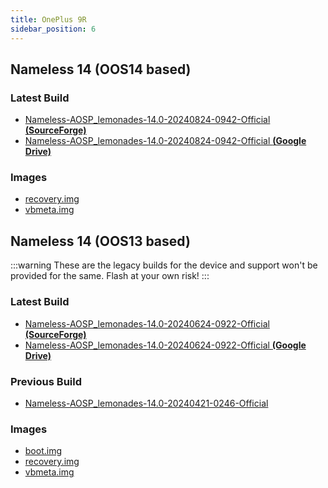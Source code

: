 ```yaml
---
title: OnePlus 9R
sidebar_position: 6
---
```


## Nameless 14 (OOS14 based)

### Latest Build
- [Nameless-AOSP_lemonades-14.0-20240824-0942-Official __(SourceForge)__](https://sourceforge.net/projects/nameless-aosp/files/lemonades/Nameless-AOSP_lemonades-14.0-20240824-0942-Official.zip/download)
- [Nameless-AOSP_lemonades-14.0-20240824-0942-Official __(Google Drive)__]()

### Images
- [recovery.img](https://sourceforge.net/projects/nameless-aosp/files/lemonades/imgs_14/recovery.img/download)
- [vbmeta.img](https://sourceforge.net/projects/nameless-aosp/files/lemonades/imgs_14/vbmeta.img/download)

## Nameless 14 (OOS13 based)

:::warning
These are the legacy builds for the device and support won't be provided for the same. Flash at your own risk!
:::

### Latest Build
- [Nameless-AOSP_lemonades-14.0-20240624-0922-Official __(SourceForge)__](https://sourceforge.net/projects/nameless-aosp/files/lemonades/Nameless-AOSP_lemonades-14.0-20240624-0922-Official.zip/download)
- [Nameless-AOSP_lemonades-14.0-20240624-0922-Official __(Google Drive)__](https://drive.google.com/file/d/1d3Shhmew_S0xqVhLB9IvVC1Jf2ffX6Tu/view)

### Previous Build
- [Nameless-AOSP_lemonades-14.0-20240421-0246-Official](https://sourceforge.net/projects/nameless-aosp/files/lemonades/Nameless-AOSP_lemonades-14.0-20240421-0246-Official.zip/download)

### Images
- [boot.img](https://sourceforge.net/projects/nameless-aosp/files/lemonades/imgs_14/boot.img/download)
- [recovery.img](https://sourceforge.net/projects/nameless-aosp/files/lemonades/imgs_14/recovery.img/download)
- [vbmeta.img](https://sourceforge.net/projects/nameless-aosp/files/lemonades/imgs_14/vbmeta.img/download)

<!-- ## Nameless 13 (OOS13 based)

:::warning
These are the legacy builds for the device and support won't be provided for the same. Flash at your own risk!
:::

### Latest Build
- [Nameless-AOSP_kebab-13.0-20231121-0816-Official](https://sourceforge.net/projects/nameless-aosp/files/kebab/Nameless-AOSP_kebab-13.0-20231121-0816-Official.zip/download)

### Images
- [boot.img](https://sourceforge.net/projects/nameless-aosp/files/kebab/imgs_13/boot.img/download)
- [vbmeta.img](https://sourceforge.net/projects/nameless-aosp/files/kebab/imgs_13/vbmeta.img/download)
- [vbmeta_system.img](https://sourceforge.net/projects/nameless-aosp/files/kebab/imgs_13/vbmeta_system.img/download)
- [recovery.img](https://sourceforge.net/projects/nameless-aosp/files/kebab/imgs_13/recovery.img/download) -->